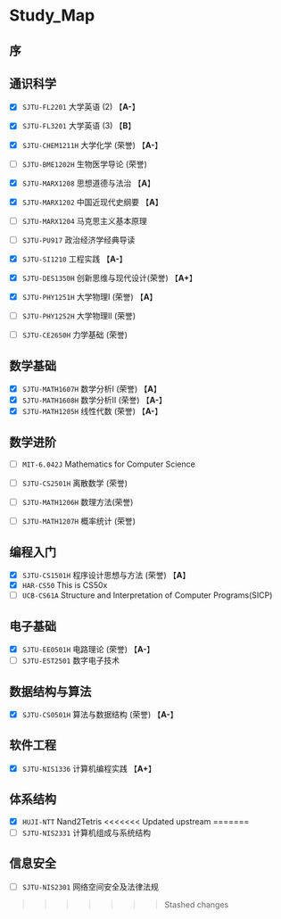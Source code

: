 # Study_Map

## 序

## 通识科学
  - [x] `SJTU-FL2201` 大学英语 (2) 【**A-**】
  - [x] `SJTU-FL3201` 大学英语 (3) 【**B**】
  - [x] `SJTU-CHEM1211H` 大学化学 (荣誉) 【**A-**】
  - [ ] `SJTU-BME1202H` 生物医学导论 (荣誉)
  - [x] `SJTU-MARX1208` 思想道德与法治  【**A**】
  - [x] `SJTU-MARX1202` 中国近现代史纲要  【**A**】
  - [ ] `SJTU-MARX1204` 马克思主义基本原理
  - [ ] `SJTU-PU917` 政治经济学经典导读
  - [x] `SJTU-SI1210` 工程实践  【**A-**】
  - [x] `SJTU-DES1350H` 创新思维与现代设计(荣誉)  【**A+**】
  - [x] `SJTU-PHY1251H` 大学物理I (荣誉) 【**A**】
  - [ ] `SJTU-PHY1252H` 大学物理II (荣誉) 
  - [ ] `SJTU-CE2650H` 力学基础 (荣誉) 



## 数学基础
  - [x] `SJTU-MATH1607H` 数学分析I (荣誉) 【**A**】
  - [x] `SJTU-MATH1608H` 数学分析II (荣誉) 【**A-**】
  - [x] `SJTU-MATH1205H` 线性代数 (荣誉) 【**A-**】
## 数学进阶
  - [ ] `MIT-6.042J` Mathematics for Computer Science
  - [ ] `SJTU-CS2501H` 离散数学 (荣誉) 
  - [ ] `SJTU-MATH1206H` 数理方法(荣誉) 
  - [ ] `SJTU-MATH1207H` 概率统计 (荣誉) 



## 编程入门
  - [x] `SJTU-CS1501H` 程序设计思想与方法 (荣誉) 【**A**】
  - [x] `HAR-CS50` This is CS50x
  - [ ] `UCB-CS61A` Structure and Interpretation of Computer Programs(SICP)
## 电子基础
  - [x] `SJTU-EE0501H` 电路理论 (荣誉) 【**A-**】
  - [ ] `SJTU-EST2501` 数字电子技术
## 数据结构与算法
  - [x] `SJTU-CS0501H` 算法与数据结构 (荣誉) 【**A-**】
## 软件工程
  - [x] `SJTU-NIS1336` 计算机编程实践 【**A+**】
## 体系结构
  - [x] `HUJI-NTT` Nand2Tetris
<<<<<<< Updated upstream
=======
  - [ ] `SJTU-NIS2331` 计算机组成与系统结构

## 信息安全

  - [ ] `SJTU-NIS2301` 网络空间安全及法律法规
>>>>>>> Stashed changes
